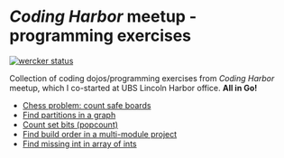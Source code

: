 # _Coding Harbor_ meetup - programming exercises

[![wercker status](https://app.wercker.com/status/b0a5d2fca8b77147c530c2145ae9026e/s/master "wercker status")](https://app.wercker.com/project/byKey/b0a5d2fca8b77147c530c2145ae9026e)

Collection of coding dojos/programming exercises from _Coding Harbor_ meetup, which I co-started at UBS Lincoln Harbor office. __All in Go!__

- [Chess problem: count safe boards](chess)
- [Find partitions in a graph](partitions)
- [Count set bits (popcount)](popcount)
- [Find build order in a multi-module project](buildorder)
- [Find missing int in array of ints](missingint)
